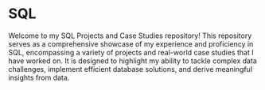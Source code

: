 # SQL

Welcome to my SQL Projects and Case Studies repository! This repository serves as a comprehensive showcase of my experience and proficiency in SQL, encompassing a variety of projects and real-world case studies that I have worked on. It is designed to highlight my ability to tackle complex data challenges, implement efficient database solutions, and derive meaningful insights from data.

